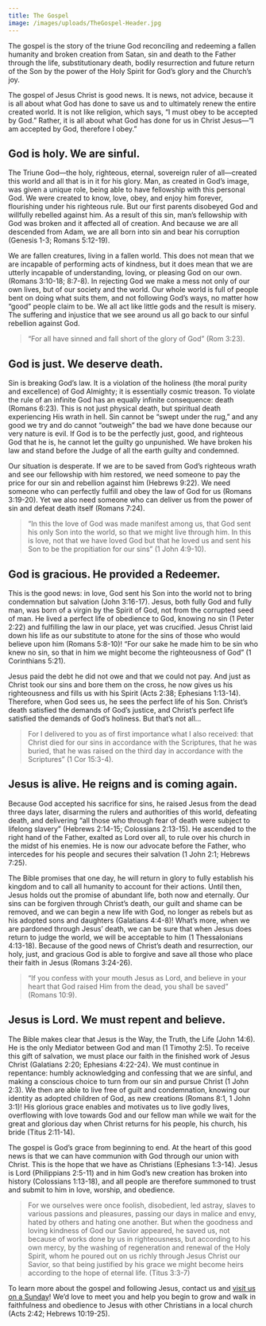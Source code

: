 ```yaml
---
title: The Gospel
image: /images/uploads/TheGospel-Header.jpg
---
```


The gospel is the story of the triune God reconciling and redeeming a fallen humanity and broken creation from Satan, sin and death to the Father through the life, substitutionary death, bodily resurrection and future return of the Son by the power of the Holy Spirit for God’s glory and the Church’s joy.

The gospel of Jesus Christ is good news. It is news, not advice, because it is all about what God has done to save us and to ultimately renew the entire created world. It is not like religion, which says, “I must obey to be accepted by God.” Rather, it is all about what God has done for us in Christ Jesus—“I am accepted by God, therefore I obey.”

## God is holy. We are sinful.

The Triune God—the holy, righteous, eternal, sovereign ruler of all—created this world and all that is in it for his glory. Man, as created in God’s image, was given a unique role, being able to have fellowship with this personal God. We were created to know, love, obey, and enjoy him forever, flourishing under his righteous rule. But our first parents disobeyed God and willfully rebelled against him. As a result of this sin, man’s fellowship with God was broken and it affected all of creation. And because we are all descended from Adam, we are all born into sin and bear his corruption (Genesis 1-3; Romans 5:12-19).

We are fallen creatures, living in a fallen world. This does not mean that we are incapable of performing acts of kindness, but it does mean that we are utterly incapable of understanding, loving, or pleasing God on our own. (Romans 3:10-18; 8:7-8). In rejecting God we make a mess not only of our own lives, but of our society and the world. Our whole world is full of people bent on doing what suits them, and not following God’s ways, no matter how “good” people claim to be. We all act like little gods and the result is misery. The suffering and injustice that we see around us all go back to our sinful rebellion against God.

> “For all have sinned and fall short of the glory of God” (Rom 3:23).

## God is just. We deserve death.

Sin is breaking God’s law. It is a violation of the holiness (the moral purity and excellence) of God Almighty; it is essentially cosmic treason. To violate the rule of an infinite God has an equally infinite consequence: death (Romans 6:23). This is not just physical death, but spiritual death experiencing His wrath in hell. Sin cannot be “swept under the rug,” and any good we try and do cannot “outweigh” the bad we have done because our very nature is evil. If God is to be the perfectly just, good, and righteous God that he is, he cannot let the guilty go unpunished. We have broken his law and stand before the Judge of all the earth guilty and condemned.

Our situation is desperate. If we are to be saved from God’s righteous wrath and see our fellowship with him restored, we need someone to pay the price for our sin and rebellion against him (Hebrews 9:22). We need someone who can perfectly fulfill and obey the law of God for us (Romans 3:19-20). Yet we also need someone who can deliver us from the power of sin and defeat death itself (Romans 7:24).

> “In this the love of God was made manifest among us, that God sent his only Son into the world, so that we might live through him. In this is love, not that we have loved God but that he loved us and sent his Son to be the propitiation for our sins” (1 John 4:9-10).

## God is gracious. He provided a Redeemer.

This is the good news: in love, God sent his Son into the world not to bring condemnation but salvation (John 3:16-17). Jesus, both fully God and fully man, was born of a virgin by the Spirit of God, not from the corrupted seed of man. He lived a perfect life of obedience to God, knowing no sin (1 Peter 2:22) and fulfilling the law in our place, yet was crucified. Jesus Christ laid down his life as our substitute to atone for the sins of those who would believe upon him (Romans 5:8-10)! “For our sake he made him to be sin who knew no sin, so that in him we might become the righteousness of God” (1 Corinthians 5:21).

Jesus paid the debt he did not owe and that we could not pay. And just as Christ took our sins and bore them on the cross, he now gives us his righteousness and fills us with his Spirit (Acts 2:38; Ephesians 1:13-14). Therefore, when God sees us, he sees the perfect life of his Son. Christ’s death satisfied the demands of God’s justice, and Christ’s perfect life satisfied the demands of God’s holiness. But that’s not all…

> For I delivered to you as of first importance what I also received: that Christ died for our sins in accordance with the Scriptures, that he was buried, that he was raised on the third day in accordance with the Scriptures” (1 Cor 15:3-4).

## Jesus is alive. He reigns and is coming again.

Because God accepted his sacrifice for sins, he raised Jesus from the dead three days later, disarming the rulers and authorities of this world, defeating death, and delivering “all those who through fear of death were subject to lifelong slavery” (Hebrews 2:14-15; Colossians 2:13-15). He ascended to the right hand of the Father, exalted as Lord over all, to rule over his church in the midst of his enemies. He is now our advocate before the Father, who intercedes for his people and secures their salvation (1 John 2:1; Hebrews 7:25).

The Bible promises that one day, he will return in glory to fully establish his kingdom and to call all humanity to account for their actions. Until then, Jesus holds out the promise of abundant life, both now and eternally. Our sins can be forgiven through Christ’s death, our guilt and shame can be removed, and we can begin a new life with God, no longer as rebels but as his adopted sons and daughters (Galatians 4:4-8)! What’s more, when we are pardoned through Jesus’ death, we can be sure that when Jesus does return to judge the world, we will be acceptable to him (1 Thessalonians 4:13-18). Because of the good news of Christ’s death and resurrection, our holy, just, and gracious God is able to forgive and save all those who place their faith in Jesus (Romans 3:24-26).

> “If you confess with your mouth Jesus as Lord, and believe in your heart that God raised Him from the dead, you shall be saved” (Romans 10:9).

## Jesus is Lord. We must repent and believe.

The Bible makes clear that Jesus is the Way, the Truth, the Life (John 14:6). He is the only Mediator between God and man (1 Timothy 2:5). To receive this gift of salvation, we must place our faith in the finished work of Jesus Christ (Galatians 2:20; Ephesians 4:22-24). We must continue in repentance: humbly acknowledging and confessing that we are sinful, and making a conscious choice to turn from our sin and pursue Christ (1 John 2:3). We then are able to live free of guilt and condemnation, knowing our identity as adopted children of God, as new creations (Romans 8:1, 1 John 3:1)! His glorious grace enables and motivates us to live godly lives, overflowing with love towards God and our fellow man while we wait for the great and glorious day when Christ returns for his people, his church, his bride (Titus 2:11-14).

The gospel is God’s grace from beginning to end. At the heart of this good news is that we can have communion with God through our union with Christ. This is the hope that we have as Christians (Ephesians 1:3-14). Jesus is Lord (Philippians 2:5-11) and in him God’s new creation has broken into history (Colossians 1:13-18), and all people are therefore summoned to trust and submit to him in love, worship, and obedience.

> For we ourselves were once foolish, disobedient, led astray, slaves to various passions and pleasures, passing our days in malice and envy, hated by others and hating one another. But when the goodness and loving kindness of God our Savior appeared, he saved us, not because of works done by us in righteousness, but according to his own mercy, by the washing of regeneration and renewal of the Holy Spirit, whom he poured out on us richly through Jesus Christ our Savior, so that being justified by his grace we might become heirs according to the hope of eternal life. (Titus 3:3-7)

To learn more about the gospel and following Jesus, contact us and [visit us on a Sunday](/directions)! We’d love to meet you and help you begin to grow and walk in faithfulness and obedience to Jesus with other Christians in a local church (Acts 2:42; Hebrews 10:19-25).
